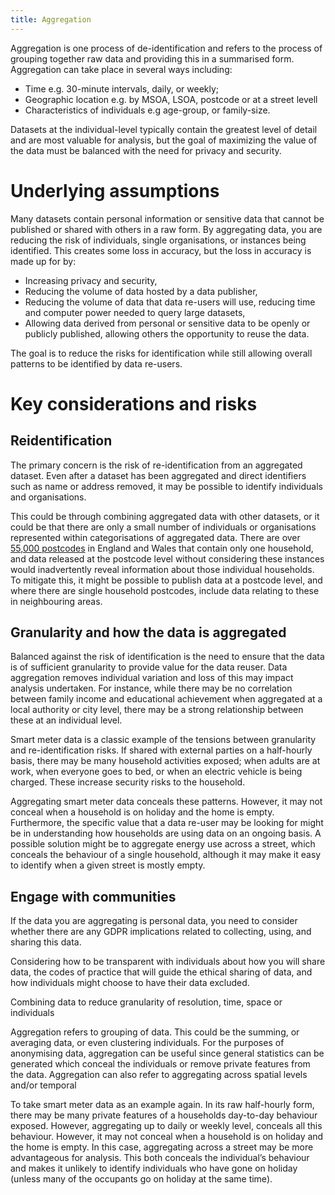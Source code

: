 ```yaml
---
title: Aggregation
---
```


Aggregation is one process of de-identification and refers to the process of grouping together raw data and providing this in a summarised form. Aggregation can take place in several ways including:

* Time e.g. 30-minute intervals, daily, or weekly;
* Geographic location e.g. by MSOA, LSOA, postcode or at a street levell
*	Characteristics of individuals e.g age-group, or family-size.

Datasets at the individual-level typically contain the greatest level of detail and are most valuable for analysis, but the goal of maximizing the value of the data must be balanced with the need for privacy and security.

# Underlying assumptions

Many datasets contain personal information or sensitive data that cannot be published or shared with others in a raw form. By aggregating data, you are reducing the risk of individuals, single organisations, or instances being identified. This creates some loss in accuracy, but the loss in accuracy is made up for by:

* Increasing privacy and security, 
* Reducing the volume of data hosted by a data publisher,
* Reducing the volume of data that data re-users will use, reducing time and computer power needed to query large datasets,
* Allowing data derived from personal or sensitive data to be openly or publicly published, allowing others the opportunity to reuse the data.

The goal is to reduce the risks for identification while still allowing overall patterns to be identified by data re-users.

# Key considerations and risks

## Reidentification

The primary concern is the risk of re-identification from an aggregated dataset. Even after a dataset has been aggregated and direct identifiers such as name or address removed, it may be possible to identify individuals and organisations. 

This could be through combining aggregated data with other datasets, or it could be that there are only a small number of individuals or organisations represented within categorisations of aggregated data. There are over [55,000 postcodes](https://www.ons.gov.uk/aboutus/transparencyandgovernance/freedomofinformationfoi/numberofukpostcodeswhichonlyhaveonehousehold?:uri=aboutus/transparencyandgovernance/freedomofinformationfoi/numberofukpostcodeswhichonlyhaveonehousehold) in England and Wales that contain only one household, and data released at the postcode level without considering these instances would inadvertently reveal information about those individual households. To mitigate this, it might be possible to publish data at a postcode level, and where there are single household postcodes, include data relating to these in neighbouring areas.

## Granularity and how the data is aggregated

Balanced against the risk of identification is the need to ensure that the data is of sufficient granularity to provide value for the data reuser. Data aggregation removes individual variation and loss of this may impact analysis undertaken. For instance, while there may be no correlation between family income and educational achievement when aggregated at a local authority or city level, there may be a strong relationship between these at an individual level. 

Smart meter data is a classic example of the tensions between granularity and re-identification risks. If shared with external parties on a half-hourly basis, there may be many household activities exposed; when adults are at work, when everyone goes to bed, or when an electric vehicle is being charged. These increase security risks to the household.  

Aggregating smart meter data conceals these patterns. However, it may not conceal when a household is on holiday and the home is empty. Furthermore, the specific value that a data re-user may be looking for might be in understanding how households are using data on an ongoing basis. A possible solution might be to aggregate energy use across a street, which conceals the behaviour of a single household, although it may make it easy to identify when a given street is mostly empty.

## Engage with communities

If the data you are aggregating is personal data, you need to consider whether there are any GDPR implications related to collecting, using, and sharing this data.

Considering how to be transparent with individuals about how you will share data, the codes of practice that will guide the ethical sharing of data, and how individuals might choose to have their data excluded. 













Combining data to reduce granularity of resolution, time, space or individuals

Aggregation refers to grouping of data. This could be the summing, or averaging data, or even clustering individuals. For the purposes of anonymising data, aggregation can be useful since general statistics can be generated which conceal the individuals or remove private features from the data. Aggregation can also refer to aggregating across spatial levels and/or temporal

To take smart meter data as an example again. In its raw half-hourly form, there may be many private features of a households day-to-day behaviour exposed. However, aggregating up to daily or weekly level, conceals all this behaviour. However, it may not conceal when a household is on holiday and the home is empty. In this case, aggregating across a street may be more advantageous for analysis. This both conceals the individual’s behaviour and makes it unlikely to identify individuals who have gone on holiday (unless many of the occupants go on holiday at the same time). 
